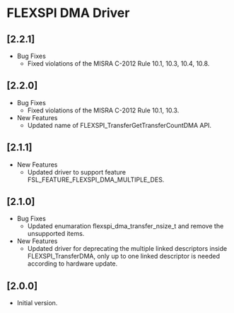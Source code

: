 # FLEXSPI DMA Driver

## [2.2.1]

- Bug Fixes
  - Fixed violations of the MISRA C-2012 Rule 10.1, 10.3, 10.4, 10.8.

## [2.2.0]

- Bug Fixes
  - Fixed violations of the MISRA C-2012 Rule 10.1, 10.3.
- New Features
  - Updated name of FLEXSPI_TransferGetTransferCountDMA API.

## [2.1.1]

- New Features
  - Updated driver to support feature FSL_FEATURE_FLEXSPI_DMA_MULTIPLE_DES.

## [2.1.0]

- Bug Fixes
  - Updated enumaration flexspi_dma_transfer_nsize_t and remove the unsupported items.
- New Features
  - Updated driver for deprecating the multiple linked descriptors inside FLEXSPI_TransferDMA, only up to one linked descriptor is needed according to hardware update.

## [2.0.0]

- Initial version.
